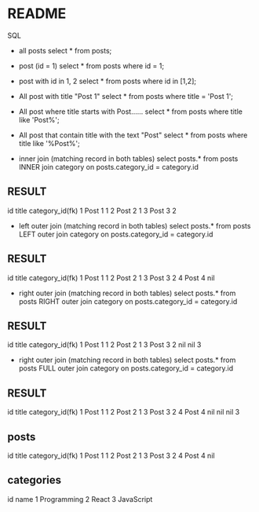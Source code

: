 # README

SQL

- all posts
select * from posts;

- post (id = 1)
select * from posts where id = 1;

- post with id in 1, 2
select * from posts where id in [1,2];

- All post with title "Post 1"
select * from posts where title = 'Post 1';

- All post where title starts with Post......
select * from posts where title like 'Post%';

- All post that contain title with the text "Post"
select * from posts where title like '%Post%';

- inner join (matching record in both tables)
select posts.* from posts
    INNER join category
    on posts.category_id = category.id 

RESULT 
-----------
id    title    category_id(fk)
1     Post 1   1
2     Post 2   1
3     Post 3   2



- left outer  join (matching record in both tables)
select posts.* from posts
    LEFT outer join category
    on posts.category_id = category.id 

RESULT
----------
id    title    category_id(fk)
1     Post 1   1
2     Post 2   1
3     Post 3   2
4     Post 4   nil 


- right outer  join (matching record in both tables)
select posts.* from posts
    RIGHT outer join category
    on posts.category_id = category.id 

RESULT
----------
id    title    category_id(fk)
1     Post 1   1
2     Post 2   1
3     Post 3   2
nil   nil      3



- right outer  join (matching record in both tables)
select posts.* from posts
    FULL outer join category
    on posts.category_id = category.id 

RESULT
----------
id    title    category_id(fk)
1     Post 1   1
2     Post 2   1
3     Post 3   2
4     Post 4   nil 
nil   nil      3


posts
---------
id    title    category_id(fk)
1     Post 1   1
2     Post 2   1
3     Post 3   2
4     Post 4   nil 

categories
------------
id    name
1     Programming
2     React
3     JavaScript












